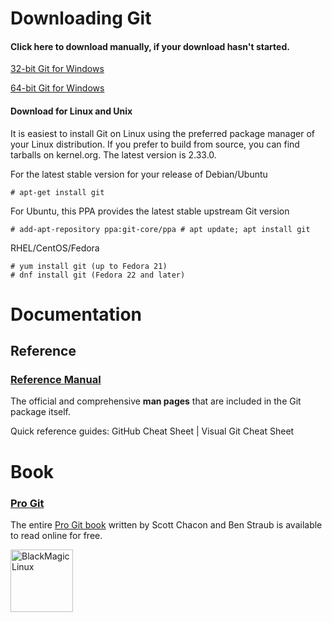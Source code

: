 # Downloading Git

#### Click here to download manually, if your download hasn't started.

[32-bit Git for Windows](https://github.com/git-for-windows/git/releases/download/v2.33.0.windows.2/Git-2.33.0.2-32-bit.exe)


[64-bit Git for Windows](https://github.com/git-for-windows/git/releases/download/v2.33.0.windows.2/Git-2.33.0.2-64-bit.exe)

#### Download for Linux and Unix

It is easiest to install Git on Linux using the preferred package manager of your Linux distribution. If you prefer to build from source, you can find tarballs on kernel.org. The latest version is 2.33.0.



For the latest stable version for your release of Debian/Ubuntu

    # apt-get install git

For Ubuntu, this PPA provides the latest stable upstream Git version

    # add-apt-repository ppa:git-core/ppa # apt update; apt install git

RHEL/CentOS/Fedora

    # yum install git (up to Fedora 21)
    # dnf install git (Fedora 22 and later)


# Documentation

## Reference
### [Reference Manual](https://git-scm.com/docs)
The official and comprehensive **man pages** that are included in the Git package itself.

Quick reference guides: GitHub Cheat Sheet | Visual Git Cheat Sheet

# Book
### [Pro Git](https://git-scm.com/book)

The entire [Pro Git book](https://github.com/progit/progit2/releases/download/2.1.331/progit.pdf) written by Scott Chacon and Ben Straub is available to read online for free. 



<img src="[logo](https://github.com/gitops97123/gitOps/blob/main/ps_redhat_01.jpg?raw=true)" alt="BlackMagicLinux" style="height: 100px; width:100px;"/>